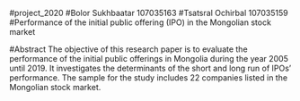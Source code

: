 #project_2020
#Bolor Sukhbaatar 107035163
#Tsatsral Ochirbal 107035159
#Performance of the initial public offering (IPO) in the Mongolian stock market

#Abstract 
      The objective of this research paper is to evaluate the performance of the initial public offerings in Mongolia during the year 2005 until 2019. It investigates the determinants of the short and long run of IPOs’ performance. The sample for the study includes 22 companies listed in the Mongolian stock market. 
